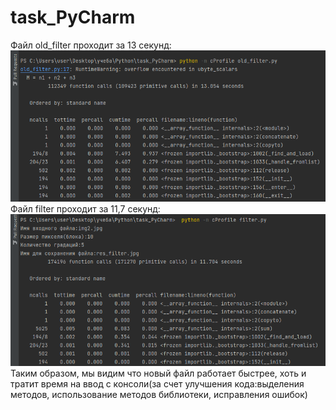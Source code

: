 # task_PyCharm
Файл old_filter проходит за 13 секунд:
<img src="https://github.com/NastyaBay/task_PyCharm/blob/main/res_prof/prof_old.png">
Файл filter проходит за 11,7 секунд:
<img src="https://github.com/NastyaBay/task_PyCharm/blob/main/res_prof/prof_filter.png">
Таким образом, мы видим что новый файл работает быстрее, хоть и тратит время на ввод с консоли(за счет улучшения кода:выделения методов, использование методов библиотеки, исправления ошибок)

